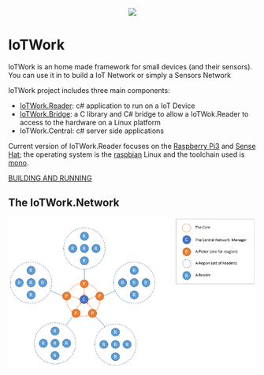 <p align="center">
    <img src="https://rawgit.com/samnium/IoTWork/master/images/IoTWorl.Logo.png">
</p>

# IoTWork

IoTWork is an home made framework for small devices (and their sensors).
You can use it in to build a IoT Network or simply a Sensors Network

IoTWork project includes three main components:

* [IoTWork.Reader](https://github.com/samnium/IoTWork.Reader): c# application to run on a IoT Device
* [IoTWork.Bridge](https://github.com/samnium/IoTWork.NetBridge): a C library and C# bridge to allow a IoTWok.Reader to access to the hardware on a Linux platform
* IoTWork.Central: c# server side applications

Current version of IoTWork.Reader focuses on the [Raspberry Pi3](https://www.raspberrypi.org/) and [Sense Hat](https://www.raspberrypi.org/products/sense-hat/); the operating system is the [raspbian](https://www.raspbian.org/) Linux and the toolchain used is [mono](http://www.mono-project.com/).

[BUILDING AND RUNNING](https://github.com/samnium/IoTWork/blob/master/BUILDING.md)


## The IoTWork.Network

![How IoTWork.Network is made](https://github.com/samnium/IoTWork/blob/master/images/IoTWork.Network.Diagram.png)



